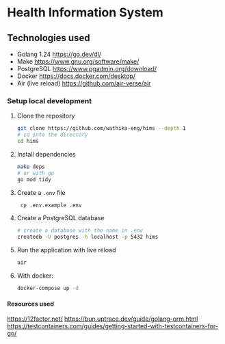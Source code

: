 # Health Information System

## Technologies used

- Golang 1.24 <https://go.dev/dl/>
- Make <https://www.gnu.org/software/make/>
- PostgreSQL <https://www.pgadmin.org/download/>
- Docker <https://docs.docker.com/desktop/>
- Air (live reload) <https://github.com/air-verse/air>

### Setup local development

1. Clone the repository

   ```bash
   git clone https://github.com/wathika-eng/hims --depth 1
   # cd into the directory
   cd hims
   ```

2. Install dependencies

   ```bash
   make deps
   # or with go
   go mod tidy
   ```

3. Create a `.env` file

   ```bash
    cp .env.example .env
    ```

4. Create a PostgreSQL database

    ```bash
    # create a database with the name in .env
    createdb -U postgres -h localhost -p 5432 hims
    ```

5. Run the application with live reload

    ```bash
    air
    ```

6. With docker:

    ```bash
    docker-compose up -d
    ```

#### Resources used

<https://12factor.net/>
<https://bun.uptrace.dev/guide/golang-orm.html>
<https://testcontainers.com/guides/getting-started-with-testcontainers-for-go/>
